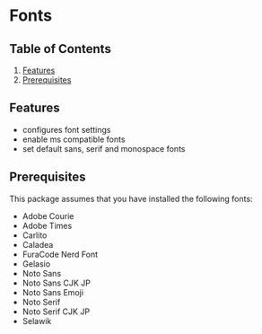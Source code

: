 # Fonts

## Table of Contents

1. [Features](#Features)
2. [Prerequisites](#Prerequisites)

## Features

- configures font settings
- enable ms compatible fonts
- set default sans, serif and monospace fonts

## Prerequisites

This package assumes that you have installed the following fonts:

- Adobe Courie
- Adobe Times
- Carlito
- Caladea
- FuraCode Nerd Font
- Gelasio
- Noto Sans
- Noto Sans CJK JP
- Noto Sans Emoji
- Noto Serif
- Noto Serif CJK JP
- Selawik
